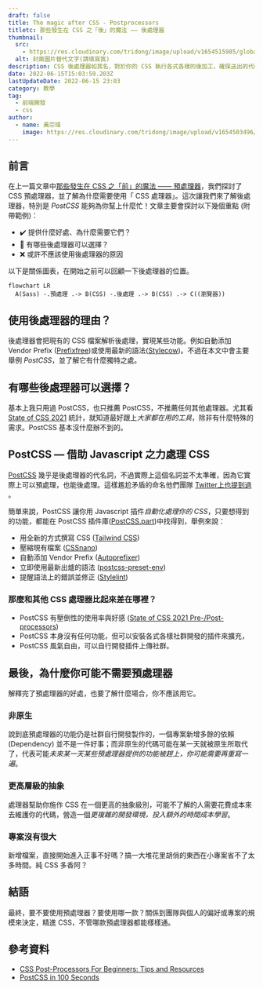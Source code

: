 ```yaml
---
draft: false
title: The magic after CSS - Postprocessors
titletc: 那些發生在 CSS 之「後」的魔法 —— 後處理器
thumbnail:
  src:
    - https://res.cloudinary.com/tridong/image/upload/v1654515985/global/%E4%B8%89%E8%A7%92%E6%9D%B1%E6%9D%B1-%E5%93%81%E7%89%8C%E5%B1%95%E7%A4%BA%E5%B0%81%E9%9D%A2.png
  alt: 封面圖片替代文字(請填寫我)
description: CSS 後處理器如其名，對於你的 CSS 執行各式各樣的後加工，確保送出的代碼完美無瑕。
date: 2022-06-15T15:03:59.203Z
lastUpdateDate: 2022-06-15 23:03
category: 教學
tag:
  - 前端開發
  - css
author:
  - name: 黃宗瑋
    image: https://res.cloudinary.com/tridong/image/upload/v1654503496/global/%E9%BB%83%E5%AE%97%E7%91%8B-%E9%A0%AD%E5%83%8F.jpg
---
```

## 前言

在上一篇文章中[那些發生在 CSS 之「前」的魔法 —— 預處理器](https://www.tridong.com/post/tutorial/the-magic-before-css-preprocessors/)，我們探討了 CSS 預處理器，並了解為什麼需要使用「 CSS 處理器」。這次讓我們來了解後處理器，特別是 *PostCSS* 能夠為你幫上什麼忙！文章主要會探討以下幾個重點 (附帶範例)：

* ✔️ 提供什麼好處、為什麼需要它們？
* 🔎 有哪些後處理器可以選擇？
* ❌ 或許不應該使用後處理器的原因

以下是關係圖表，在開始之前可以回顧一下後處理器的位置。

```mermaid
flowchart LR
  A(Sass) -.預處理 .-> B(CSS) -.後處理 .-> B(CSS) .-> C((瀏覽器))
```
## 使用後處理器的理由？

後處理器會把現有的 CSS 檔案解析後處理，實現某些功能。例如自動添加 Vendor Prefix ([Prefixfree](https://projects.verou.me/prefixfree/))或使用最新的語法([Stylecow](https://stylecow.github.io/))。不過在本文中會主要舉例 *PostCSS*，並了解它有什麼獨特之處。

## 有哪些後處理器可以選擇？
基本上我只用過 PostCSS，也只推薦 PostCSS，不推薦任何其他處理器。尤其看 [State of CSS 2021](https://2021.stateofcss.com/en-US/technologies/pre-post-processors) 統計，就知道最好跟上*大家都在用的工具*，除非有什麼特殊的需求。PostCSS 基本沒什麼辦不到的。

## PostCSS — 借助 Javascript 之力處理 CSS
[PostCSS](https://postcss.org/) 幾乎是後處理器的代名詞，不過實際上這個名詞並不太準確，因為它實際上可以預處理，也能後處理。這樣尷尬矛盾的命名他們團隊 [Twitter上也提到過](https://twitter.com/PostCSS/status/626046993006239744) 。

簡單來說，PostCSS 讓你用 Javascript 插件*自動化處理你的 CSS*，只要想得到的功能，都能在 PostCSS 插件庫([PostCSS.part](https://www.postcss.parts/))中找得到，舉例來說：
* 用全新的方式撰寫 CSS ([Tailwind CSS](https://tailwindcss.com/docs/installation/using-postcss))
* 壓縮現有檔案 ([CSSnano](https://cssnano.co/))
* 自動添加 Vendor Prefix ([Autoprefixer](https://github.com/postcss/autoprefixer))
* 立即使用最新出爐的語法 ([postcss-preset-env](https://preset-env.cssdb.org/))
* 提醒語法上的錯誤並修正 ([Stylelint](https://stylelint.io/))

### 那麼和其他 CSS 處理器比起來差在哪裡？

* PostCSS 有壓倒性的使用率與好感 ([State of CSS 2021 Pre-/Post-processors](https://2021.stateofcss.com/en-US/technologies/pre-post-processors))
* PostCSS 本身沒有任何功能，但可以安裝各式各樣社群開發的插件來擴充，
* PostCSS 風氣自由，可以自行開發插件上傳社群。

## 最後，為什麼你可能不需要預處理器
解釋完了預處理器的好處，也要了解什麼場合，你不應該用它。
### 非原生
說到底預處理器的功能仍是社群自行開發製作的，一個專案新增多餘的依賴 (Dependency) 並不是一件好事；而非原生的代碼可能在某一天就被原生所取代了，代表可能*未來某一天某些預處理器提供的功能被趕上，你可能需要再重寫一遍*。

### 更高層級的抽象
處理器幫助你施作 CSS 在一個更高的抽象級別，可能不了解的人需要花費成本來去維護你的代碼，營造一個*更複雜的開發環境，投入額外的時間成本學習*。

### 專案沒有很大
新增檔案，直接開始進入正事不好嗎？搞一大堆花里胡俏的東西在小專案省不了太多時間。純 CSS 多香阿？

## 結語
最終，要不要使用預處理器？要使用哪一款？關係到團隊與個人的偏好或專案的規模來決定，精進 CSS，不管哪款預處理器都能樣樣通。

## 參考資料
* [CSS Post-Processors For Beginners: Tips and Resources](https://www.hongkiat.com/blog/css-post-processors-tips-resources/)
* [PostCSS in 100 Seconds](https://www.youtube.com/watch?v=WhCXiEwdU1A)